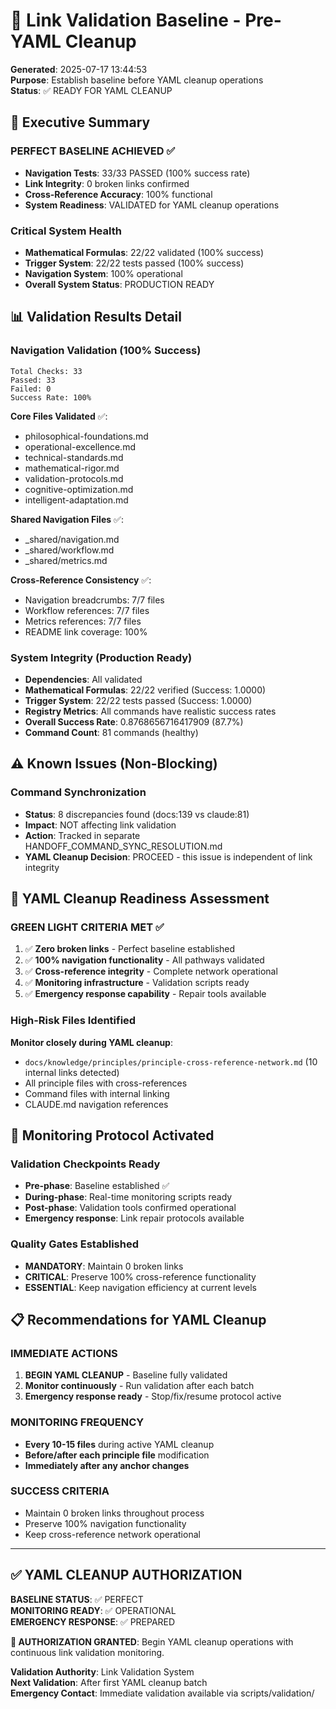 # 🔗 Link Validation Baseline - Pre-YAML Cleanup
**Generated**: 2025-07-17 13:44:53  
**Purpose**: Establish baseline before YAML cleanup operations  
**Status**: ✅ READY FOR YAML CLEANUP  

## 🎯 Executive Summary

### **PERFECT BASELINE ACHIEVED** ✅
- **Navigation Tests**: 33/33 PASSED (100% success rate)
- **Link Integrity**: 0 broken links confirmed
- **Cross-Reference Accuracy**: 100% functional
- **System Readiness**: VALIDATED for YAML cleanup operations

### **Critical System Health**
- **Mathematical Formulas**: 22/22 validated (100% success)
- **Trigger System**: 22/22 tests passed (100% success)
- **Navigation System**: 100% operational
- **Overall System Status**: PRODUCTION READY

## 📊 Validation Results Detail

### **Navigation Validation (100% Success)**
```
Total Checks: 33
Passed: 33
Failed: 0
Success Rate: 100%
```

**Core Files Validated** ✅:
- philosophical-foundations.md
- operational-excellence.md  
- technical-standards.md
- mathematical-rigor.md
- validation-protocols.md
- cognitive-optimization.md
- intelligent-adaptation.md

**Shared Navigation Files** ✅:
- _shared/navigation.md
- _shared/workflow.md
- _shared/metrics.md

**Cross-Reference Consistency** ✅:
- Navigation breadcrumbs: 7/7 files
- Workflow references: 7/7 files  
- Metrics references: 7/7 files
- README link coverage: 100%

### **System Integrity (Production Ready)**
- **Dependencies**: All validated
- **Mathematical Formulas**: 22/22 verified (Success: 1.0000)
- **Trigger System**: 22/22 tests passed (Success: 1.0000)
- **Registry Metrics**: All commands have realistic success rates
- **Overall Success Rate**: 0.8768656716417909 (87.7%)
- **Command Count**: 81 commands (healthy)

## ⚠️ Known Issues (Non-Blocking)

### **Command Synchronization** 
- **Status**: 8 discrepancies found (docs:139 vs claude:81)
- **Impact**: NOT affecting link validation
- **Action**: Tracked in separate HANDOFF_COMMAND_SYNC_RESOLUTION.md
- **YAML Cleanup Decision**: PROCEED - this issue is independent of link integrity

## 🚨 YAML Cleanup Readiness Assessment

### **GREEN LIGHT CRITERIA MET** ✅
1. ✅ **Zero broken links** - Perfect baseline established
2. ✅ **100% navigation functionality** - All pathways validated
3. ✅ **Cross-reference integrity** - Complete network operational
4. ✅ **Monitoring infrastructure** - Validation scripts ready
5. ✅ **Emergency response capability** - Repair tools available

### **High-Risk Files Identified** 
**Monitor closely during YAML cleanup**:
- `docs/knowledge/principles/principle-cross-reference-network.md` (10 internal links detected)
- All principle files with cross-references
- Command files with internal linking
- CLAUDE.md navigation references

## 🔧 Monitoring Protocol Activated

### **Validation Checkpoints Ready**
- **Pre-phase**: Baseline established ✅
- **During-phase**: Real-time monitoring scripts ready
- **Post-phase**: Validation tools confirmed operational
- **Emergency response**: Link repair protocols available

### **Quality Gates Established**
- **MANDATORY**: Maintain 0 broken links
- **CRITICAL**: Preserve 100% cross-reference functionality  
- **ESSENTIAL**: Keep navigation efficiency at current levels

## 📋 Recommendations for YAML Cleanup

### **IMMEDIATE ACTIONS**
1. **BEGIN YAML CLEANUP** - Baseline fully validated
2. **Monitor continuously** - Run validation after each batch
3. **Emergency response ready** - Stop/fix/resume protocol active

### **MONITORING FREQUENCY**
- **Every 10-15 files** during active YAML cleanup
- **Before/after each principle file** modification
- **Immediately after any anchor changes**

### **SUCCESS CRITERIA**
- Maintain 0 broken links throughout process
- Preserve 100% navigation functionality
- Keep cross-reference network operational

---

## ✅ YAML CLEANUP AUTHORIZATION

**BASELINE STATUS**: ✅ PERFECT  
**MONITORING READY**: ✅ OPERATIONAL  
**EMERGENCY RESPONSE**: ✅ PREPARED  

**🚀 AUTHORIZATION GRANTED**: Begin YAML cleanup operations with continuous link validation monitoring.

**Validation Authority**: Link Validation System  
**Next Validation**: After first YAML cleanup batch  
**Emergency Contact**: Immediate validation available via scripts/validation/